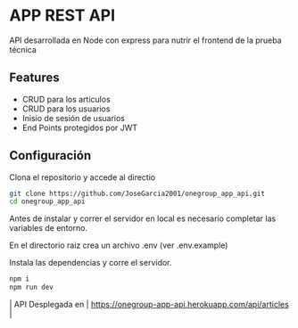 #  APP REST API

API desarrollada en Node con express para nutrir el frontend de la prueba técnica


## Features
- CRUD para los articulos
- CRUD para los usuarios
- Inisio de sesión de usuarios 
- End Points protegidos por JWT


## Configuración

Clona el repositorio y accede al directio

```sh
git clone https://github.com/JoseGarcia2001/onegroup_app_api.git
cd onegroup_app_api
```

Antes de instalar y correr el servidor en local es necesario completar las variables de entorno.

En el directorio raiz crea un archivo .env (ver .env.example)

Instala las dependencias y corre el servidor.

```sh
npm i
npm run dev
```

| API Desplegada en | https://onegroup-app-api.herokuapp.com/api/articles |
